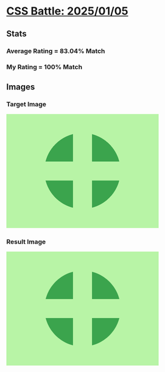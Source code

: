 # [CSS Battle: 2025/01/05](https://cssbattle.dev/play/iRZKUPicHAnO63dDKBeV)

## Stats

### Average Rating = 83.04% Match

### My Rating = 100% Match

## Images

### Target Image

![](./images/target.png)

### Result Image

![](./images/result.png)

